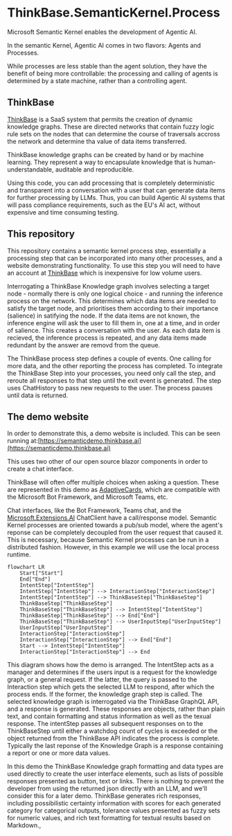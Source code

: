 # ThinkBase.SemanticKernel.Process
Microsoft Semantic Kernel enables the development of Agentic AI.

In the semantic Kernel, Agentic AI  comes in two flavors: Agents and Processes.

While processes are less stable than the agent solution, they have the benefit of being more controllable: the processing and calling of agents is determined by a state machine, rather than a controlling agent.

## ThinkBase

[ThinkBase](https://thinkbase.ai) is a SaaS system that permits the creation of dynamic knowledge graphs. These are directed networks that contain fuzzy logic rule sets on the nodes that can determine the course of traversals accross the network and determine tha value of data items transferred.

ThinkBase knowledge graphs can be created by hand or by machine learning. They represent a way to encapsulate knowledge that is human-understandable, auditable and reproducible.

Using this code, you can add processing that is completely deterministic and transparent into a conversation with a user that can generate data items for further processing by LLMs.
Thus, you can build Agentic AI systems that will pass compliance requirements, such as the EU's AI act, without expensive and time consuming testing.

## This repository

This repository contains a semantic kernel process step, essentially a processing step that can be incorporated into many other processes, and a website demonstrating functionality.
To use this step you will need to have an account at [ThinkBase](https://thinkbase.ai) which is inexpensive for low volume users.

Interrogating a ThinkBase Knowledge graph involves selecting a target node - normally there is only one logical choice - and running the inference process on the network. This determines which data items are needed to satisfy the target node, and prioritises them according to their importance (salience) in satifying the node.
If the data items are not known, the inference engine will ask the user to fill them in, one at a time, and in order of salience. This creates a conversation with the user. As each data item is recieved, the inference process is repeated, and any data items made redundant by the answer are removd from the queue.

The ThinkBase process step defines a couple of events. One calling for more data, and the other reporting the process has completed. To integrate the ThinkBase Step into your processes, you need only call the step, and reroute all responses to that step until the exit event is generated.
The step uses ChatHistory to pass new requests to the user. The process pauses until data is returned. 

## The demo website

In order to demonstrate this, a demo website is included. This can be seen running at:[https://semanticdemo.thinkbase.ai](https://semanticdemo.thinkbase.ai)

This uses two other of our open source blazor components in order to create a chat interface. 

ThinkBase will often offer multiple choices when asking a question. These are represented in this demo as [AdaptiveCards](https://adaptivecards.io/), which are compatible with the Microsoft Bot Framework, and Microsoft Teams, etc.

Chat interfaces, like the Bot Framework, Teams chat, and the [Microsoft.Extensions.AI](https://github.com/dotnet/extensions/tree/main/src/Libraries/Microsoft.Extensions.AI) ChatClient have a call/response model. Semantic Kernel processes are oriented towards a pub/sub model, where the agent's reponse can be completely decoupled from the user request that caused it. This is necessary, because Semantic Kernel processes can be run in a distributed fashion. However, in this example we will use the local process runtime. 

```mermaid
flowchart LR
    Start["Start"]
    End["End"]
    IntentStep["IntentStep"]
    IntentStep["IntentStep"] --> InteractionStep["InteractionStep"]
    IntentStep["IntentStep"] --> ThinkBaseStep["ThinkBaseStep"]
    ThinkBaseStep["ThinkBaseStep"]
    ThinkBaseStep["ThinkBaseStep"] --> IntentStep["IntentStep"]
    ThinkBaseStep["ThinkBaseStep"] --> End["End"]
    ThinkBaseStep["ThinkBaseStep"] --> UserInputStep["UserInputStep"]
    UserInputStep["UserInputStep"]
    InteractionStep["InteractionStep"]
    InteractionStep["InteractionStep"] --> End["End"]
    Start --> IntentStep["IntentStep"]
    InteractionStep["InteractionStep"] --> End
```
This diagram shows how the demo is arranged. The IntentStep acts as a manager and determines if the users input is a request for the knowledge graph, or a general request. If the latter, the query is passed to the Interaction step which gets the selected LLM to respond, after which the process ends.
If the former, the knowledge graph step is called. The selected knowledge graph is interrogated via the ThinkBase GraphQL API, and a response is generated. These responses are objects, rather than plain text, and contain formatting and status information as well as the texual response.
The intentStep passes all subsequent responses on to the ThinkBaseStep until either a watchdog count of cycles is exceeded or the object returned from the ThinkBase API indicates the process is complete. Typically the last reponse of the Knowledge Graph is a response containing a report or one or more data values.

In this demo the ThinkBase Knowledge graph formatting and data types are used directly to create the user interface elements, such as lists of possible responses presented as button, text or links.  There is nothing to prevent the developer from using the returned json directly with an LLM, and we'll consider this for a later demo.
ThinkBase generates rich responses, including possibilistic certainty information with scores for each generated category for categorical outputs, tolerance values presented as fuzzy sets for numeric values, and rich text formatting for textual results based on Markdown., 






